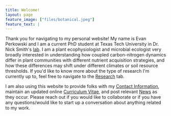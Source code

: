```yaml
---
title: Welcome! 
layout: page
feature_image: ["files/botanical.jpeg"]
feature_text: |
---
```


Thank you for navigating to my personal website! My name is Evan Perkowski and I am a current PhD student at Texas Tech University in Dr. Nick Smith's [lab](http://www.smithecophyslab.com/). I am a plant ecophysiologist and microbial ecologist very broadly interested in understanding how coupled carbon-nitrogen dynamics differ in plant communities with different nutrient acquisition strategies, and how these differences may shift under different climates or soil resource thresholds. If you'd like to know more about the type of research I'm currently up to, feel free to navigate to the [Research](/research/) tab.

I am also using this website to provide folks with my [Contact Information](/about/), maintain an updated online [Curriculum Vitae](/cv/), and post relevant [News](/blog/) as they occur. Please reach out if you would like to collaborate or if you have any questions/would like to start up a conversation about anything related to my work.
